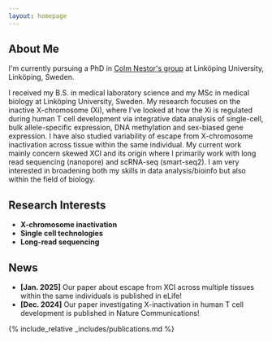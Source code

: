 ```yaml
---
layout: homepage
---
```


## About Me

I'm currently pursuing a PhD in [Colm Nestor's group](https://liu.se/en/research/epigenetic-control-of-human-t-cell-biology) at Linköping University, Linköping, Sweden.
  
I received my B.S. in medical laboratory science and my MSc in medical biology at Linköping University, Sweden. My research focuses on the inactive X-chromosome (Xi), where I've looked at how the Xi is regulated during human T cell development via integrative data analysis of single-cell, bulk allele-specific expression, DNA methylation and sex-biased gene expression. I have also studied variability of escape from X-chromosome inactivation across tissue within the same individual. My current work mainly concern skewed XCI and its origin where I primarily work with long read sequencing (nanopore) and scRNA-seq (smart-seq2). I am very interested in broadening both my skills in data analysis/bioinfo but also within the field of biology.

## Research Interests

- **X-chromosome inactivation**
- **Single cell technologies**
- **Long-read sequencing**

## News

- **[Jan. 2025]** Our paper about escape from XCI across multiple tissues within the same individuals is published in eLife!
- **[Dec. 2024]** Our paper investigating X-inactivation in human T cell development is published in Nature Communications!

{% include_relative _includes/publications.md %}
